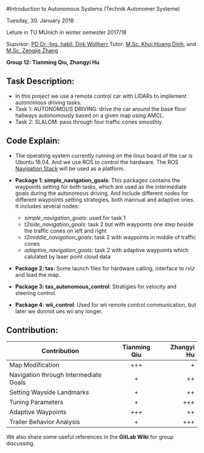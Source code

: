 #Introduction to Autonomous Systems (Technik Autonomer Systeme)

Tuesday, 30. January 2018

Leture in TU MUnich in winter semester 2017/18

Supvisor: [ PD Dr.-Ing. habil. Dirk Wollherr ](https://www.lsr.ei.tum.de/en/team/dozenten/dirk-wollherr/)
Tutor: [M.Sc. Khoi Hoang Dinh](https://www.lsr.ei.tum.de/?id=419), and [M.Sc. Zengjie Zhang](https://www.lsr.ei.tum.de/en/team/wissenschaftliche-mitarbeiter/zengjie-zhang/)

**Group 12: Tianming Qiu, Zhangyi Hu**

## Task Description:
- In this project we use a remote control car with LIDARs to implement autonomous driving tasks.
- Task 1: AUTONOMOUS DRIVING: drive the car around the base floor hallways autonomously based on a given map using AMCL.
- Task 2: SLALOM: pass through four traffic cones smoothly.

## Code Explain:
- The operating system currently running on the linux board of the car is Ubuntu 16.04. And we use ROS to control the hardware. The ROS [Navigation Stack](wiki.ros.org/navigation) will be used as a platform.

- **Package 1: simple_navigation_goals**:  This packages contains the waypoints setting for both tasks, which are used as the intermediate goals during the autonomous driving. And include different nodes for different waypoints setting strategies, both mannual and adaptive ones.  
It includes several nodes:
	- *simple_navigation_goals*: used for task 1
	- *t2side_navigation_goals*: task 2 but with waypoints one step beside the traffic cones on left and right
	- *t2middle_navigation_goals*: task 2 with waypoints in middle of traffic cones
	- *adaptive_navigation_goals*: task 2 with adaptive waypoints which calulated by laser point cloud data
	
- **Package 2: tas**: Some launch files for hardware calling, interface to *rviz* and load the map.

- **Package 3: tas_autonomous_control**: Stratigies for velocity and steering control.

- **Package 4: wii_control**: Used for wii remote control communication, but later we donnot ues wii any longer.


## Contribution:

| Contribution      | Tianming Qiu        | Zhangyi Hu  |
| ------------- |:-------------:| -----:|
| Map Modification   | +++ | + |
| Navigation through Intermediate Goals   | +     | ++ |
|Setting Wayside Landmarks | +    |  ++|
|Tuning Parameters | +   |   +++ |
|Adaptive Waypoints| +++    |  ++ |
|Trailer Behavior Analysis|+ |+++ |

We also share some useful references in the **GitLab Wiki** for group discussing.
